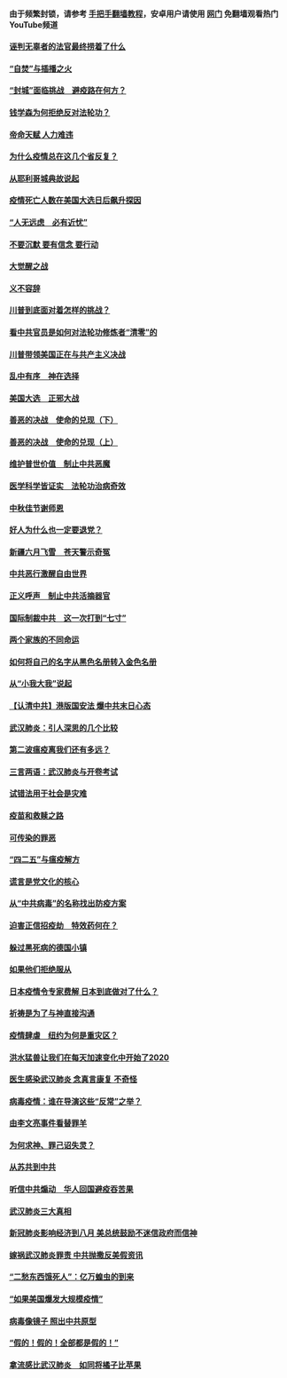 #### 由于频繁封锁，请参考 [手把手翻墙教程](https://github.com/gfw-breaker/guides/wiki/)，安卓用户请使用 [网门](https://github.com/gfw-breaker/nogfw/blob/master/dl.md?t=02032100) 免翻墙观看热门YouTube频道 

#### [诬判无辜者的法官最终捞着了什么](../pages/87/419268.md?t=02032100) 

#### [“自焚”与插播之火](../pages/87/419226.md?t=02032100) 

#### [“封城”面临挑战　避疫路在何方？](../pages/87/419028.md?t=02032100) 

#### [钱学森为何拒绝反对法轮功？](../pages/87/418905.md?t=02032100) 

#### [帝命天赋 人力难违](../pages/87/418484.md?t=02032100) 

#### [为什么疫情总在这几个省反复？](../pages/87/418219.md?t=02032100) 

#### [从耶利哥城典故说起](../pages/87/416892.md?t=02032100) 

#### [疫情死亡人数在美国大选日后飙升探因](../pages/87/416606.md?t=02032100) 

#### [“人无远虑　必有近忧”](../pages/87/416513.md?t=02032100) 

#### [不要沉默 要有信念 要行动](../pages/87/416457.md?t=02032100) 

#### [大觉醒之战](../pages/87/416456.md?t=02032100) 

#### [义不容辞](../pages/87/415807.md?t=02032100) 

#### [川普到底面对着怎样的挑战？](../pages/87/415134.md?t=02032100) 

#### [看中共官员是如何对法轮功修炼者“清零”的](../pages/87/415130.md?t=02032100) 

#### [川普带领美国正在与共产主义决战](../pages/87/415095.md?t=02032100) 

#### [乱中有序　神在选择](../pages/87/414838.md?t=02032100) 

#### [美国大选　正邪大战](../pages/87/414771.md?t=02032100) 

#### [善恶的决战　使命的兑现（下）](../pages/87/414523.md?t=02032100) 

#### [善恶的决战　使命的兑现（上）](../pages/87/414522.md?t=02032100) 

#### [维护普世价值　制止中共恶魔](../pages/87/414454.md?t=02032100) 

#### [医学科学皆证实　法轮功治病奇效](../pages/87/413499.md?t=02032100) 

#### [中秋佳节谢师恩](../pages/87/412986.md?t=02032100) 

#### [好人为什么也一定要退党？](../pages/87/409385.md?t=02032100) 

#### [新疆六月飞雪　苍天警示奇冤](../pages/87/408550.md?t=02032100) 

#### [中共恶行激醒自由世界](../pages/87/408318.md?t=02032100) 

#### [正义呼声　制止中共活摘器官](../pages/87/408258.md?t=02032100) 

#### [国际制裁中共　这一次打到“七寸”](../pages/87/407879.md?t=02032100) 

#### [两个家族的不同命运](../pages/87/407774.md?t=02032100) 

#### [如何将自己的名字从黑色名册转入金色名册](../pages/87/407773.md?t=02032100) 

#### [从“小我大我”说起](../pages/87/407775.md?t=02032100) 

#### [【认清中共】港版国安法 爆中共末日心态](../pages/87/407778.md?t=02032100) 

#### [武汉肺炎：引人深思的几个比较](../pages/87/407622.md?t=02032100) 

#### [第二波瘟疫离我们还有多远？](../pages/87/407623.md?t=02032100) 

#### [三言两语：武汉肺炎与开卷考试](../pages/87/406382.md?t=02032100) 

#### [试错法用于社会是灾难](../pages/87/405917.md?t=02032100) 

#### [疫苗和救赎之路](../pages/87/404779.md?t=02032100) 

#### [可传染的罪恶](../pages/87/404778.md?t=02032100) 

#### [“四二五”与瘟疫解方](../pages/87/404236.md?t=02032100) 

#### [谎言是党文化的核心](../pages/87/403746.md?t=02032100) 

#### [从“中共病毒”的名称找出防疫方案](../pages/87/403741.md?t=02032100) 

#### [迫害正信招疫劫　特效药何在？](../pages/87/403668.md?t=02032100) 

#### [躲过黑死病的德国小镇](../pages/87/403585.md?t=02032100) 

#### [如果他们拒绝服从](../pages/87/403610.md?t=02032100) 

#### [日本疫情令专家费解  日本到底做对了什么？](../pages/87/403584.md?t=02032100) 

#### [祈祷是为了与神直接沟通](../pages/87/403563.md?t=02032100) 

#### [疫情肆虐　纽约为何是重灾区？](../pages/87/403341.md?t=02032100) 

#### [洪水猛兽让我们在每天加速变化中开始了2020](../pages/87/403002.md?t=02032100) 

#### [医生感染武汉肺炎 念真言康复 不奇怪](../pages/87/402911.md?t=02032100) 

#### [病毒疫情：谁在导演这些“反常”之举？](../pages/87/402912.md?t=02032100) 

#### [由李文亮事件看替罪羊](../pages/87/402868.md?t=02032100) 

#### [为何求神、罪己诏失灵？](../pages/87/402824.md?t=02032100) 

#### [从苏共到中共](../pages/87/402823.md?t=02032100) 

#### [听信中共煽动　华人回国避疫吞苦果](../pages/87/402695.md?t=02032100) 

#### [武汉肺炎三大真相](../pages/87/402314.md?t=02032100) 

#### [新冠肺炎影响经济到八月 美总统鼓励不迷信政府而信神](../pages/87/402559.md?t=02032100) 

#### [嫁祸武汉肺炎罪责 中共抛撒反美假资讯](../pages/87/402504.md?t=02032100) 

#### [“二愁东西饿死人”：亿万蝗虫的到来](../pages/87/402511.md?t=02032100) 

#### [“如果美国爆发大规模疫情”](../pages/87/402413.md?t=02032100) 

#### [病毒像镜子 照出中共原型](../pages/87/402414.md?t=02032100) 

#### [“假的！假的！全部都是假的！”](../pages/87/402392.md?t=02032100) 

#### [拿流感比武汉肺炎　如同将橘子比苹果](../pages/87/402313.md?t=02032100) 

